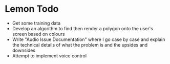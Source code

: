 # Lemon Todo

* Get some training data
* Develop an algorithm to find then render a polygon onto the user's screen based on colours
* Write "Audio Issue Documentation" where I go case by case and explain the technical details of what the problem is and the upsides and downsides
* Attempt to implement voice control